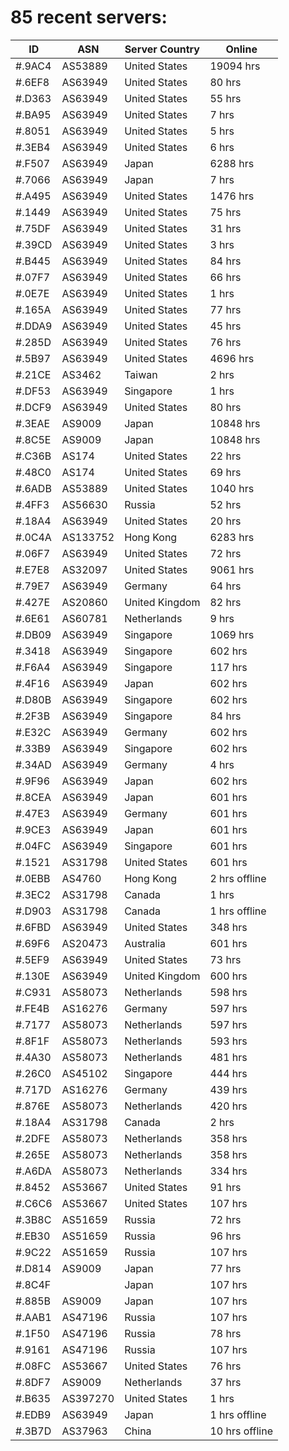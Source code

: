 # 85 recent servers:

| ID | ASN | Server Country | Online |
| ------ | ------ | ------ | ------ |
| #.9AC4 | AS53889 | United States | 19094 hrs |
| #.6EF8 | AS63949 | United States | 80 hrs |
| #.D363 | AS63949 | United States | 55 hrs |
| #.BA95 | AS63949 | United States | 7 hrs |
| #.8051 | AS63949 | United States | 5 hrs |
| #.3EB4 | AS63949 | United States | 6 hrs |
| #.F507 | AS63949 | Japan | 6288 hrs |
| #.7066 | AS63949 | Japan | 7 hrs |
| #.A495 | AS63949 | United States | 1476 hrs |
| #.1449 | AS63949 | United States | 75 hrs |
| #.75DF | AS63949 | United States | 31 hrs |
| #.39CD | AS63949 | United States | 3 hrs |
| #.B445 | AS63949 | United States | 84 hrs |
| #.07F7 | AS63949 | United States | 66 hrs |
| #.0E7E | AS63949 | United States | 1 hrs |
| #.165A | AS63949 | United States | 77 hrs |
| #.DDA9 | AS63949 | United States | 45 hrs |
| #.285D | AS63949 | United States | 76 hrs |
| #.5B97 | AS63949 | United States | 4696 hrs |
| #.21CE | AS3462 | Taiwan | 2 hrs |
| #.DF53 | AS63949 | Singapore | 1 hrs |
| #.DCF9 | AS63949 | United States | 80 hrs |
| #.3EAE | AS9009 | Japan | 10848 hrs |
| #.8C5E | AS9009 | Japan | 10848 hrs |
| #.C36B | AS174 | United States | 22 hrs |
| #.48C0 | AS174 | United States | 69 hrs |
| #.6ADB | AS53889 | United States | 1040 hrs |
| #.4FF3 | AS56630 | Russia | 52 hrs |
| #.18A4 | AS63949 | United States | 20 hrs |
| #.0C4A | AS133752 | Hong Kong | 6283 hrs |
| #.06F7 | AS63949 | United States | 72 hrs |
| #.E7E8 | AS32097 | United States | 9061 hrs |
| #.79E7 | AS63949 | Germany | 64 hrs |
| #.427E | AS20860 | United Kingdom | 82 hrs |
| #.6E61 | AS60781 | Netherlands | 9 hrs |
| #.DB09 | AS63949 | Singapore | 1069 hrs |
| #.3418 | AS63949 | Singapore | 602 hrs |
| #.F6A4 | AS63949 | Singapore | 117 hrs |
| #.4F16 | AS63949 | Japan | 602 hrs |
| #.D80B | AS63949 | Singapore | 602 hrs |
| #.2F3B | AS63949 | Singapore | 84 hrs |
| #.E32C | AS63949 | Germany | 602 hrs |
| #.33B9 | AS63949 | Singapore | 602 hrs |
| #.34AD | AS63949 | Germany | 4 hrs |
| #.9F96 | AS63949 | Japan | 602 hrs |
| #.8CEA | AS63949 | Japan | 601 hrs |
| #.47E3 | AS63949 | Germany | 601 hrs |
| #.9CE3 | AS63949 | Japan | 601 hrs |
| #.04FC | AS63949 | Singapore | 601 hrs |
| #.1521 | AS31798 | United States | 601 hrs |
| #.0EBB | AS4760 | Hong Kong | 2 hrs offline |
| #.3EC2 | AS31798 | Canada | 1 hrs |
| #.D903 | AS31798 | Canada | 1 hrs offline |
| #.6FBD | AS63949 | United States | 348 hrs |
| #.69F6 | AS20473 | Australia | 601 hrs |
| #.5EF9 | AS63949 | United States | 73 hrs |
| #.130E | AS63949 | United Kingdom | 600 hrs |
| #.C931 | AS58073 | Netherlands | 598 hrs |
| #.FE4B | AS16276 | Germany | 597 hrs |
| #.7177 | AS58073 | Netherlands | 597 hrs |
| #.8F1F | AS58073 | Netherlands | 593 hrs |
| #.4A30 | AS58073 | Netherlands | 481 hrs |
| #.26C0 | AS45102 | Singapore | 444 hrs |
| #.717D | AS16276 | Germany | 439 hrs |
| #.876E | AS58073 | Netherlands | 420 hrs |
| #.18A4 | AS31798 | Canada | 2 hrs |
| #.2DFE | AS58073 | Netherlands | 358 hrs |
| #.265E | AS58073 | Netherlands | 358 hrs |
| #.A6DA | AS58073 | Netherlands | 334 hrs |
| #.8452 | AS53667 | United States | 91 hrs |
| #.C6C6 | AS53667 | United States | 107 hrs |
| #.3B8C | AS51659 | Russia | 72 hrs |
| #.EB30 | AS51659 | Russia | 96 hrs |
| #.9C22 | AS51659 | Russia | 107 hrs |
| #.D814 | AS9009 | Japan | 77 hrs |
| #.8C4F |  | Japan | 107 hrs |
| #.885B | AS9009 | Japan | 107 hrs |
| #.AAB1 | AS47196 | Russia | 107 hrs |
| #.1F50 | AS47196 | Russia | 78 hrs |
| #.9161 | AS47196 | Russia | 107 hrs |
| #.08FC | AS53667 | United States | 76 hrs |
| #.8DF7 | AS9009 | Netherlands | 37 hrs |
| #.B635 | AS397270 | United States | 1 hrs |
| #.EDB9 | AS63949 | Japan | 1 hrs offline |
| #.3B7D | AS37963 | China | 10 hrs offline |

